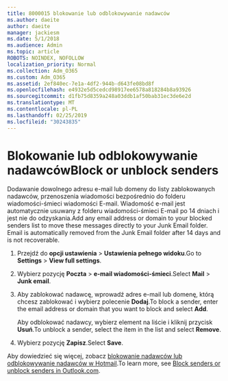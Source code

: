 ```yaml
---
title: 8000015 blokowanie lub odblokowywanie nadawców
ms.author: daeite
author: daeite
manager: jackiesm
ms.date: 5/1/2018
ms.audience: Admin
ms.topic: article
ROBOTS: NOINDEX, NOFOLLOW
localization_priority: Normal
ms.collection: Adm_O365
ms.custom: Adm_O365
ms.assetid: 2ef840ec-7e1a-4df2-944b-d643fe08bd8f
ms.openlocfilehash: e4932e5d5cedcd98917ee6578a818284b8a93926
ms.sourcegitcommit: d1fb75d8359a248a03ddb1af50bab31ec3de6e2d
ms.translationtype: MT
ms.contentlocale: pl-PL
ms.lasthandoff: 02/25/2019
ms.locfileid: "30243835"
---
```

# <a name="block-or-unblock-senders"></a><span data-ttu-id="41867-102">Blokowanie lub odblokowywanie nadawców</span><span class="sxs-lookup"><span data-stu-id="41867-102">Block or unblock senders</span></span>

<span data-ttu-id="41867-p101">Dodawanie dowolnego adresu e-mail lub domeny do listy zablokowanych nadawców, przenoszenia wiadomości bezpośrednio do folderu wiadomości-śmieci wiadomości E-mail. Wiadomość e-mail jest automatycznie usuwany z folderu wiadomości-śmieci E-mail po 14 dniach i jest nie do odzyskania.</span><span class="sxs-lookup"><span data-stu-id="41867-p101">Add any email address or domain to your blocked senders list to move these messages directly to your Junk Email folder. Email is automatically removed from the Junk Email folder after 14 days and is not recoverable.</span></span>
  
1. <span data-ttu-id="41867-105">Przejdź do **opcji ustawienia** \> **Ustawienia pełnego widoku**.</span><span class="sxs-lookup"><span data-stu-id="41867-105">Go to **Settings** \> **View full settings**.</span></span> 
    
2. <span data-ttu-id="41867-106">Wybierz pozycję **Poczta** \> **e-mail wiadomości-śmieci**.</span><span class="sxs-lookup"><span data-stu-id="41867-106">Select **Mail** \> **Junk email**.</span></span> 
    
3. <span data-ttu-id="41867-107">Aby zablokować nadawcę, wprowadź adres e-mail lub domenę, którą chcesz zablokować i wybierz polecenie **Dodaj**.</span><span class="sxs-lookup"><span data-stu-id="41867-107">To block a sender, enter the email address or domain that you want to block and select **Add**.</span></span> 
    
    <span data-ttu-id="41867-108">Aby odblokować nadawcy, wybierz element na liście i kliknij przycisk **Usuń**.</span><span class="sxs-lookup"><span data-stu-id="41867-108">To unblock a sender, select the item in the list and select **Remove**.</span></span>
    
4. <span data-ttu-id="41867-109">Wybierz pozycję **Zapisz**.</span><span class="sxs-lookup"><span data-stu-id="41867-109">Select **Save**.</span></span> 
    
<span data-ttu-id="41867-110">Aby dowiedzieć się więcej, zobacz [blokowanie nadawców lub odblokowywanie nadawców w Hotmail](https://go.microsoft.com/fwlink/p/?linkid=873133).</span><span class="sxs-lookup"><span data-stu-id="41867-110">To learn more, see [Block senders or unblock senders in Outlook.com](https://go.microsoft.com/fwlink/p/?linkid=873133).</span></span>
  

